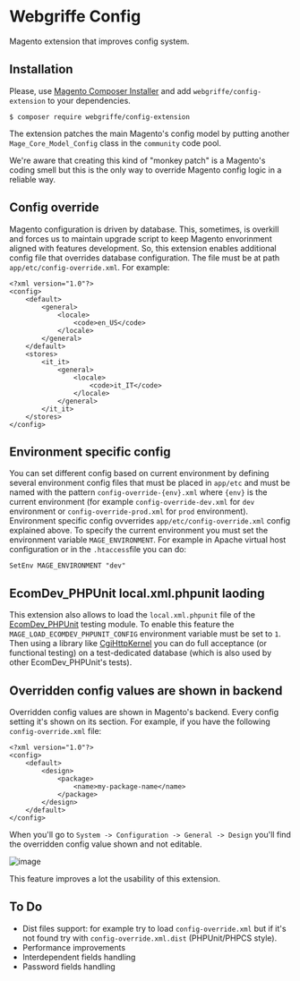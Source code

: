 Webgriffe Config
================

Magento extension that improves config system.

Installation
------------

Please, use [Magento Composer Installer](https://github.com/magento-hackathon/magento-composer-installer) and add `webgriffe/config-extension` to your dependencies.

	$ composer require webgriffe/config-extension
	    
The extension patches the main Magento's config model by putting another `Mage_Core_Model_Config` class in the `community` code pool.

We're aware that creating this kind of "monkey patch" is a Magento's coding smell but this is the only way to override Magento config logic in a reliable way.

Config override
---------------

Magento configuration is driven by database. This, sometimes, is overkill and forces us to maintain upgrade script to keep Magento envorinment aligned with features development.
So, this extension enables additional config file that overrides database configuration. The file must be at path `app/etc/config-override.xml`. For example:

	<?xml version="1.0"?>
	<config>
    	<default>
        	<general>
            	<locale>
                	<code>en_US</code>
	            </locale>
    	    </general>
	    </default>
	    <stores>
	    	<it_it>	    			
    			<general>
            		<locale>
        	        	<code>it_IT</code>
		            </locale>
	    	    </general>
	    	</it_it>
	    </stores>
	</config>
	
Environment specific config
---------------------------

You can set different config based on current environment by defining several environment config files that must be placed in `app/etc` and must be named with the pattern `config-override-{env}.xml` where `{env}` is the current environment (for example `config-override-dev.xml` for `dev` environment or `config-override-prod.xml` for `prod` environment). Environment specific config ovverrides `app/etc/config-override.xml` config explained above. To specify the current environment you must set the environment variable `MAGE_ENVIRONMENT`. For example in Apache virtual host configuration or in the `.htaccess`file you can do:

	SetEnv MAGE_ENVIRONMENT "dev"
	

EcomDev_PHPUnit local.xml.phpunit laoding
-----------------------------------------

This extension also allows to load the `local.xml.phpunit` file of the [EcomDev_PHPUnit](https://github.com/EcomDev/EcomDev_PHPUnit) testing module. To enable this feature the `MAGE_LOAD_ECOMDEV_PHPUNIT_CONFIG` environment variable must be set to `1`.
Then using a library like [CgiHttpKernel](https://github.com/igorw/CgiHttpKernel) you can do full acceptance (or functional testing) on a test-dedicated database (which is also used by other EcomDev_PHPUnit's tests).

Overridden config values are shown in backend
---------------------------------------------

Overridden config values are shown in Magento's backend. Every config setting it's shown on its section. For example, if you have the following `config-override.xml` file:

	<?xml version="1.0"?>
	<config>
    	<default>
        	<design>
            	<package>
                	<name>my-package-name</name>
	            </package>
    	    </design>
	    </default>
	</config>

When you'll go to `System -> Configuration -> General -> Design` you'll find the overridden config value shown and not editable.

![image](admin-screenshot.png)

This feature improves a lot the usability of this extension.

To Do
-----

* Dist files support: for example try to load `config-override.xml` but if it's not found try with `config-override.xml.dist` (PHPUnit/PHPCS style).
* Performance improvements
* Interdependent fields handling
* Password fields handling



